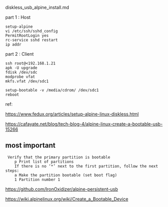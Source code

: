 diskless_usb_alpine_install.md

part 1 : Host
```
setup-alpine
vi /etc/ssh/sshd_config
PermitRootLogin yes
rc-service sshd restart
ip addr

```
part 2 : Client
```
ssh root@<192.168.1.21
apk -U upgrade
fdisk /dev/sdc
modprobe vfat
mkfs.vfat /dev/sdc1

setup-bootable -v /media/cdrom/ /dev/sdc1
reboot

```
ref:

  https://www.fedux.org/articles/setup-alpine-linux-diskless.html


  https://cafayate.net/blog/tech-blog-4/alpine-linux-create-a-bootable-usb-15266

  ## most important

  ```
   Verify that the primary partition is bootable
      p Print list of partitions
      If there is no ‘*’ next to the first partition, follow the next steps:
      a Make the partition bootable (set boot flag)
      1 Partition number 1
  ```

https://github.com/IronOxidizer/alpine-persistent-usb

https://wiki.alpinelinux.org/wiki/Create_a_Bootable_Device

